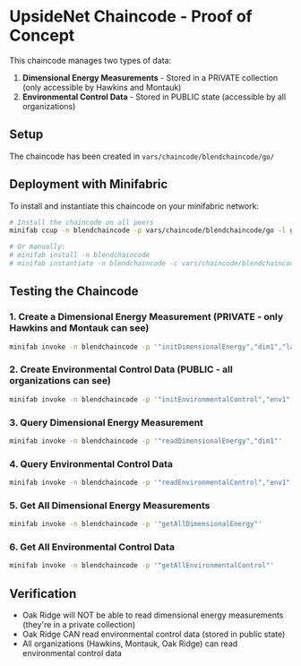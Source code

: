 # UpsideNet Chaincode - Proof of Concept

This chaincode manages two types of data:
1. **Dimensional Energy Measurements** - Stored in a PRIVATE collection (only accessible by Hawkins and Montauk)
2. **Environmental Control Data** - Stored in PUBLIC state (accessible by all organizations)

## Setup

The chaincode has been created in `vars/chaincode/blendchaincode/go/`

## Deployment with Minifabric

To install and instantiate this chaincode on your minifabric network:

```bash
# Install the chaincode on all peers
minifab ccup -n blendchaincode -p vars/chaincode/blendchaincode/go -l go -v 1.0

# Or manually:
# minifab install -n blendchaincode
# minifab instantiate -n blendchaincode -c vars/chaincode/blendchaincode/collection_config.json
```

## Testing the Chaincode

### 1. Create a Dimensional Energy Measurement (PRIVATE - only Hawkins and Montauk can see)

```bash
minifab invoke -n blendchaincode -p '"initDimensionalEnergy","dim1","labA","1250.5","440.2","HawkinsLab"'
```

### 2. Create Environmental Control Data (PUBLIC - all organizations can see)

```bash
minifab invoke -n blendchaincode -p '"initEnvironmentalControl","env1","labA","22.5","65.0","1013.25","MontaukLab"'
```

### 3. Query Dimensional Energy Measurement

```bash
minifab invoke -n blendchaincode -p '"readDimensionalEnergy","dim1"'
```

### 4. Query Environmental Control Data

```bash
minifab invoke -n blendchaincode -p '"readEnvironmentalControl","env1"'
```

### 5. Get All Dimensional Energy Measurements

```bash
minifab invoke -n blendchaincode -p '"getAllDimensionalEnergy"'
```

### 6. Get All Environmental Control Data

```bash
minifab invoke -n blendchaincode -p '"getAllEnvironmentalControl"'
```

## Verification

- Oak Ridge will NOT be able to read dimensional energy measurements (they're in a private collection)
- Oak Ridge CAN read environmental control data (stored in public state)
- All organizations (Hawkins, Montauk, Oak Ridge) can read environmental control data

